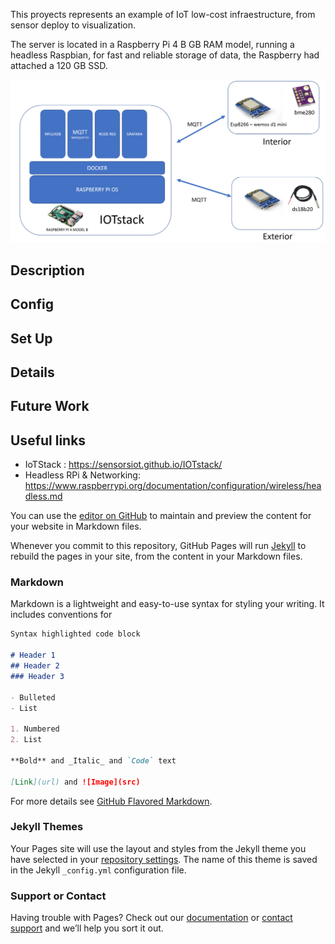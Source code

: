 
This proyects represents an example of IoT low-cost infraestructure, from sensor deploy to visualization.

The server is located in a Raspberry Pi 4 B GB RAM model, running a headless Raspbian, for fast and reliable storage of data, the Raspberry had attached a 120 GB SSD.

![nextionDebugg](https://github.com/VicenteYago/AdvancedWeatherStation/blob/main/architecture.PNG)









## Description

## Config

## Set Up 

## Details 

## Future Work

## Useful links
* IoTStack : https://sensorsiot.github.io/IOTstack/
* Headless RPi & Networking: https://www.raspberrypi.org/documentation/configuration/wireless/headless.md


You can use the [editor on GitHub](https://github.com/VicenteYago/AdvancedWeatherStation/edit/gh-pages/index.md) to maintain and preview the content for your website in Markdown files.

Whenever you commit to this repository, GitHub Pages will run [Jekyll](https://jekyllrb.com/) to rebuild the pages in your site, from the content in your Markdown files.

### Markdown

Markdown is a lightweight and easy-to-use syntax for styling your writing. It includes conventions for

```markdown
Syntax highlighted code block

# Header 1
## Header 2
### Header 3

- Bulleted
- List

1. Numbered
2. List

**Bold** and _Italic_ and `Code` text

[Link](url) and ![Image](src)
```

For more details see [GitHub Flavored Markdown](https://guides.github.com/features/mastering-markdown/).

### Jekyll Themes

Your Pages site will use the layout and styles from the Jekyll theme you have selected in your [repository settings](https://github.com/VicenteYago/AdvancedWeatherStation/settings). The name of this theme is saved in the Jekyll `_config.yml` configuration file.

### Support or Contact

Having trouble with Pages? Check out our [documentation](https://docs.github.com/categories/github-pages-basics/) or [contact support](https://support.github.com/contact) and we’ll help you sort it out.
